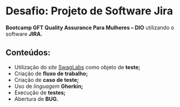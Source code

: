 # Desafio: Projeto de Software Jira
**Bootcamp GFT Quality Assurance Para Mulheres – DIO** utilizando o software **JIRA.**

## Conteúdos:
- Utilização do _site_ [SwagLabs](https://www.saucedemo.com/) como objeto de **teste;**
- Criação de **fluxo de trabalho;**
- Criação de **caso de teste;**
- Uso de _linguagem_ **Gherkin;**
- Execução de **testes;**
- Abertura de **BUG.**
